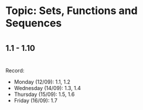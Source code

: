 # Topic: Sets, Functions and Sequences
#
## 1.1 - 1.10
#
Record:
- Monday (12/09): 1.1, 1.2 
- Wednesday (14/09): 1.3, 1.4
- Thursday (15/09): 1.5, 1.6
- Friday (16/09): 1.7